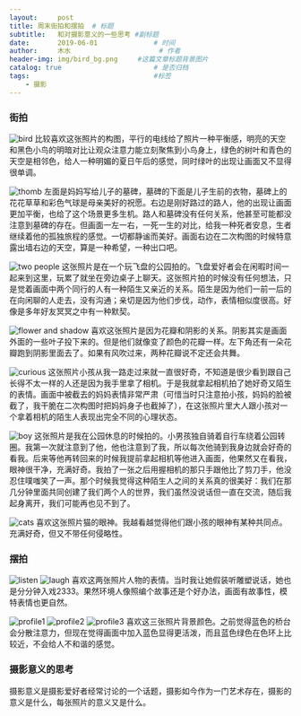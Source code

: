 ```yaml
---
layout:     post   				    
title: 周末街拍和摆拍	# 标题
subtitle:	和对摄影意义的一些思考 #副标题
date:       2019-06-01 				# 时间
author:     木水 						# 作者
header-img: img/bird_bg.png 	#这篇文章标题背景图片
catalog: true 						# 是否归档
tags:								#标签
    - 摄影
---
```

### 街拍
![bird](https://github.com/yic317/yic317.github.io/blob/master/img/bird.jpg)
比较喜欢这张照片的构图，平行的电线给了照片一种平衡感，明亮的天空和黑色小鸟的明暗对比让观众注意力能立刻聚焦到小鸟身上，绿色的树叶和青色的天空是相邻色，给人一种明媚的夏日午后的感觉，同时绿叶的出现让画面又不显得很单调。

![thomb](https://github.com/yic317/yic317.github.io/blob/master/img/thomb.jpg)
左面是妈妈写给儿子的墓碑，墓碑的下面是儿子生前的衣物，墓碑上的花花草草和彩色气球是母亲美好的祝愿。右边是刚好路过的路人，他的出现让画面更加平衡，也给了这个场景更多生机。路人和墓碑没有任何关系，他甚至可能都没注意到墓碑的存在。但画面一左一右，一死一生的对比，给我一种死者安息，生者继续着他的孤独旅程的感觉。一切都静谧而美好。画面右边在二次构图的时候特意露出墙右边的天空，算是一种希望，一种出口吧。

![two people](https://github.com/yic317/yic317.github.io/blob/master/img/twopeople.jpg)
这张照片是在一个玩飞盘的公园拍的。飞盘爱好者会在闲暇时间一起来到这里，玩累了就坐在旁边桌子上聊天。这张照片拍的时候没有任何想法，只是觉着画面中两个同行的人有一种陌生又亲近的关系。陌生是因为他们一前一后的在向闲聊的人走去，没有沟通；亲切是因为他们步伐，动作，表情相似度很高。好像是多年好友冥冥之中有一种默契。

![flower and shadow](https://github.com/yic317/yic317.github.io/blob/master/img/flower.jpg)
喜欢这张照片是因为花瓣和阴影的关系。阴影其实是画面外面的一些叶子投下来的。但是他们就像变了颜色的花瓣一样。左下角还有一朵花瓣跑到阴影里面去了。如果有风吹过来，两种花瓣说不定还会共舞。

![curious](https://github.com/yic317/yic317.github.io/blob/master/img/curious.jpg)
这张照片小孩从我一路走过来就一直很好奇，不知道是很少看到跟自己长得不太一样的人还是因为我手里拿了相机。于是我就拿起相机拍了她好奇又陌生的表情。画面中被截去的妈妈表情非常严肃（可惜当时只注意拍小孩，妈妈的脸被截了，我干脆在二次构图时把妈妈身子也截掉了），在这张照片里大人跟小孩对一个拿着相机的陌生人表现出完全不同的心理状态。

![boy](https://github.com/yic317/yic317.github.io/blob/master/img/boy.jpg)
这张照片是我在公园休息的时候拍的。小男孩独自骑着自行车绕着公园转圈。我第一次就注意到了他，他也注意到了我，所以每次他骑到我身边就会好奇的看我。后来等他再转回来的时候我提前拿起相机等他进入画面，他果然又在看我，眼神很干净，充满好奇。我拍了一张之后用握相机的那只手跟他比了剪刀手，他没忍住噗嗤笑了一声。那个时候我觉得这种陌生人之间的关系真的很美好：我们在那几分钟里面共同创建了我们两个人的世界，我们虽然没说话但一直在交流，随后我起身离开，我们可能再也见不到了。

![cats](https://github.com/yic317/yic317.github.io/blob/master/img/cats.jpg)
喜欢这张照片猫的眼神。我越看越觉得他们跟小孩的眼神有某种共同点。充满好奇，但又不带任何侵略性。

### 摆拍
![listen](https://github.com/yic317/yic317.github.io/blob/master/img/listen.jpg)
![laugh](https://github.com/yic317/yic317.github.io/blob/master/img/laugh.jpg)
喜欢这两张照片人物的表情。当时我让她假装听雕塑说话，她也是分分钟入戏2333。果然环境人像照编个故事还是个好办法，画面有故事性，模特表情也更自然。

![profile1](https://github.com/yic317/yic317.github.io/blob/master/img/profile1.jpg)
![profile2](https://github.com/yic317/yic317.github.io/blob/master/img/profile2.jpg)
![profile3](https://github.com/yic317/yic317.github.io/blob/master/img/profile3.jpg)
喜欢这三张照片背景颜色。之前觉得蓝色的桥台会分散注意力，但现在觉得画面中加入蓝色显得更活泼，而且蓝色绿色在色环上比较近，不会给人不和谐的感觉。

### 摄影意义的思考
摄影意义是摄影爱好者经常讨论的一个话题，摄影如今作为一门艺术存在，摄影的意义是什么，每张照片的意义又是什么。





